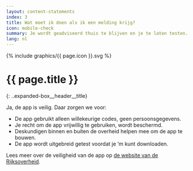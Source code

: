 ```yaml
---
layout: content-statements
index: 3
title: Wat moet ik doen als ik een melding krijg?
icon: mobile-check
summary: Je wordt geadviseerd thuis te blijven en je te laten testen.  
lang: nl
---
```


<div class="expanded-box__header__icon">
  {% include graphics/{{ page.icon }}.svg %}
</div>

# {{ page.title }}
{: ..expanded-box__header__title}

Ja, de app is veilig. Daar zorgen we voor:

- De app gebruikt alleen willekeurige codes, geen persoonsgegevens. 
- Je recht om de app vrijwillig te gebruiken, wordt beschermd. 
- Deskundigen binnen en buiten de overheid helpen mee om de app te bouwen. 
- De app wordt uitgebreid getest voordat je ‘m kunt downloaden.

Lees meer over de veiligheid van de app op [de website van de Rijksoverheid](https://www.rijksoverheid.nl/onderwerpen/coronavirus-app/vraag-en-antwoord/hoe-zorgt-de-overheid-ervoor-dat-de-corona-app-veilig-is).

